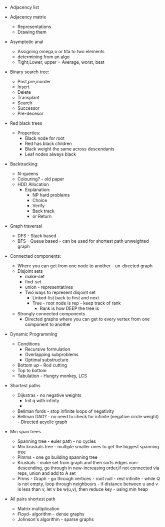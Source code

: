 - Adjacency list
- Adjacency matrix
	- Representations
	- Drawing them
- Asymptotic anal
	- Assigning omega,o or tita to two elements
	- determining from an algo
	- Tight,Lower, upper = Average, worst, best
- Binary search tree:
	- Post,pre,inorder
	- Insert
	- Delete
	- Transplant
	- Search
	- Successor
	- Pre-decesor
- Red black trees
	- Properties:
		- Black node for root
		- Red has black children
		- Black weight the same across descendants
		- Leaf nodes always black
- Backtracking:
	- N-queens
	- Colouring? - old paper
	- HDD Allocation  
		- Explanation:
			- NP hard problems 	
			- Choice
			- Verify
			- Back track 
			- or Return
- Graph traversal
	- DFS - Stack based
	- BFS -  Queue based  - can be used for shortest path unweighted graph
- Connected components:
	- Where you can get from one node to another - un-directed graph
	- Disjoint sets
		- make-set
		- find-set
		- union - representatives
		- Two ways to represent disjoint set
			- Linked-list back to first and next
			- Tree - root node is rep - keep track of rank
				- Rank is how DEEP the tree is
	- Strongly connected components
		- Directed graphs where you can get to every vertex from one component to another 

- Dynamic Programming
	- Conditions
		- Recursive formulation
		- Overlapping subproblems
		- Optimal substructure
	- Bottom up  - Rod cutting
	- Top to bottom
	- Tabulation - Hungry monkey, LCS
- Shortest paths
	- Dijkstras - no negative weights
		- Init q with infinty
		- 
	- Bellman fords - stop infinite loops of negativity
	- Bellman DAG? - no need to check for infinite (negative circle weight) - Directed acyclic graph
- Min span trees
	- Spanning tree - euler path - no cycles  
	- Min kruskals tree - multiple smaller ones to get the biggest spanning tree
	- Pimms - one go building spanning tree
	- Kruskals - make set from graph and then sorts edges non-descending, go through in new-increasing order,if not connected via reps, union and add to A set
	- Prims - Graph - go through vertices - root null - rest infinite - while Q is not empty, loop through neighbours - if distance between u and v is less than v, let v be w(u,v), then reduce key - using min heap
- All pairs shortest path
	- Matrix multiplication
	- Floyd- algorithm - dense graphs
	- Johnson's algorithm - sparse graphs